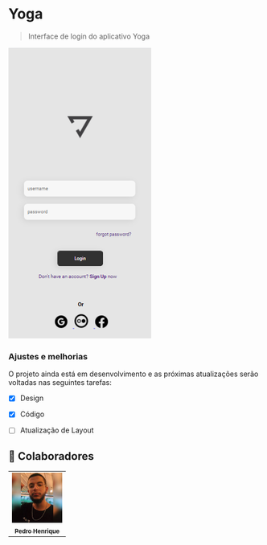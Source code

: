 # Yoga
 




> Interface de login do aplicativo Yoga
<img src="./assets/print-tela.png">


### Ajustes e melhorias

O projeto ainda está em desenvolvimento e as próximas atualizações serão voltadas nas seguintes tarefas:

- [x] Design
- [x] Código
- [ ] Atualização de Layout


## 🤝 Colaboradores



<table>
  <tr>
    <td align="center">
      <a href="#">
      <img src="./assets/download.jpg" width="100px;" alt="Foto do Pedro no GitHub"/><br>
        <sub>
          <b> Pedro Henrique</b>
        </sub>
      </a>
    </td>
    
  </tr>
</table>

